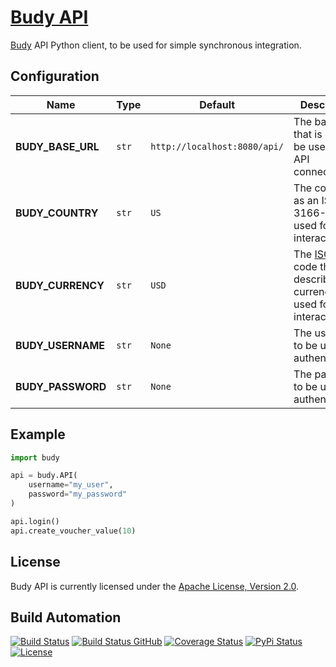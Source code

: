 # [Budy API](http://budy-api.hive.pt)

[Budy](http://budy.hive.pt) API Python client, to be used for simple synchronous integration.

## Configuration

| Name              | Type  | Default                      | Description                                                                                                              |
| ----------------- | ----- | ---------------------------- | ------------------------------------------------------------------------------------------------------------------------ |
| **BUDY_BASE_URL** | `str` | `http://localhost:8080/api/` | The base URL that is going to be used for API connections.                                                               |
| **BUDY_COUNTRY**  | `str` | `US`                         | The country as an ISO 3166-1 to be used for API interactions.                                                            |
| **BUDY_CURRENCY** | `str` | `USD`                        | The [ISO 4217](https://en.wikipedia.org/wiki/ISO_4217) code that describes the currency to be used for API interactions. |
| **BUDY_USERNAME** | `str` | `None`                       | The username to be used for authentication.                                                                              |
| **BUDY_PASSWORD** | `str` | `None`                       | The password to be user for authentication.                                                                              |

## Example

```python
import budy

api = budy.API(
    username="my_user",
    password="my_password"
)

api.login()
api.create_voucher_value(10)
```

## License

Budy API is currently licensed under the [Apache License, Version 2.0](http://www.apache.org/licenses/).

## Build Automation

[![Build Status](https://app.travis-ci.com/hivesolutions/budy-api.svg?branch=master)](https://travis-ci.com/github/hivesolutions/budy-api)
[![Build Status GitHub](https://github.com/hivesolutions/budy-api/workflows/Main%20Workflow/badge.svg)](https://github.com/hivesolutions/budy-api/actions)
[![Coverage Status](https://coveralls.io/repos/hivesolutions/budy-api/badge.svg?branch=master)](https://coveralls.io/r/hivesolutions/budy-api?branch=master)
[![PyPi Status](https://img.shields.io/pypi/v/budy-api.svg)](https://pypi.python.org/pypi/budy-api)
[![License](https://img.shields.io/badge/license-Apache%202.0-blue.svg)](https://www.apache.org/licenses/)

